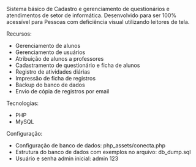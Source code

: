 <p>
    Sistema básico de Cadastro e gerenciamento de questionários e atendimentos de setor de informática. Desenvolvido para ser 100% acessível para Pessoas com deficiência visual utilizando leitores de tela.

</p>
<p>
    Recursos:
</p>

<ul>
    <li>Gerenciamento de alunos</li>
    <li>Gerenciamento de usuários</li>
    <li>Atribuição de alunos a professores</li>
    <li>Cadastramento de questionário e ficha de alunos</li>
    <li>Registro de atividades diárias</li>
    <li>Impressão de ficha de registros</li>
    <li>Backup do banco de dados</li>
    <li>Envio de cópia de registros por email</li>
</ul>

<p>
    Tecnologias:
</p>
<ul>
    <li>PHP</li>
    <li>MySQL</li>
</ul>

<p>
    Configuração:
</p>
<ul>
    <li>Configuração de banco de dados: php_assets/conecta.php</li>
    <li>Estrutura do banco de dados com exemplos no arquivo: db_dump.sql</li>
    <li>Usuário e senha admin inicial: admin 123</li>
</ul>